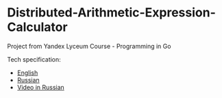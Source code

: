 # Distributed-Arithmetic-Expression-Calculator

Project from Yandex Lyceum Course - Programming in Go

Tech specification:
- [English](technical%20specification-EN.md)
- [Russian](technical%20specification-RU.md)
- [Video in Russian](https://frontend.vh.yandex.ru/player/400e660988e235fab9f050fc24f1ee2c)

